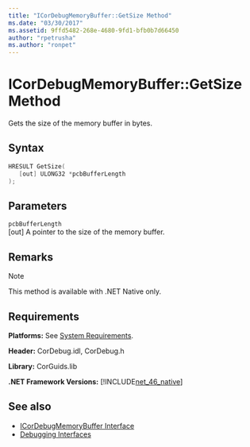 ```yaml
---
title: "ICorDebugMemoryBuffer::GetSize Method"
ms.date: "03/30/2017"
ms.assetid: 9ffd5482-268e-4680-9fd1-bfb0b7d66450
author: "rpetrusha"
ms.author: "ronpet"
---
```

# ICorDebugMemoryBuffer::GetSize Method
Gets the size of the memory buffer in bytes.  
  
## Syntax  
  
```cpp  
HRESULT GetSize(  
   [out] ULONG32 *pcbBufferLength  
);  
```  
  
## Parameters  
 `pcbBufferLength`  
 [out] A pointer to the size of the memory buffer.  
  
## Remarks  
  
> [!NOTE]
> This method is available with .NET Native only.  
  
## Requirements  
 **Platforms:** See [System Requirements](../../../../docs/framework/get-started/system-requirements.md).  
  
 **Header:** CorDebug.idl, CorDebug.h  
  
 **Library:** CorGuids.lib  
  
 **.NET Framework Versions:** [!INCLUDE[net_46_native](../../../../includes/net-46-native-md.md)]  
  
## See also

- [ICorDebugMemoryBuffer Interface](../../../../docs/framework/unmanaged-api/debugging/icordebugmemorybuffer-interface.md)
- [Debugging Interfaces](../../../../docs/framework/unmanaged-api/debugging/debugging-interfaces.md)
